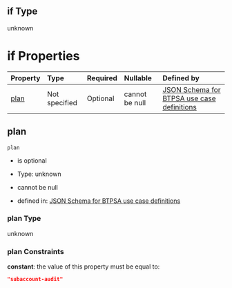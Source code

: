 ## if Type

unknown

# if Properties

| Property      | Type          | Required | Nullable       | Defined by                                                                                                                                                                                                                                    |
| :------------ | :------------ | :------- | :------------- | :-------------------------------------------------------------------------------------------------------------------------------------------------------------------------------------------------------------------------------------------- |
| [plan](#plan) | Not specified | Optional | cannot be null | [JSON Schema for BTPSA use case definitions](btpsa-usecase-properties-services-items-allof-1-then-allof-114-then-allof-3-if-properties-plan.md "undefined#/properties/services/items/allOf/1/then/allOf/114/then/allOf/3/if/properties/plan") |

## plan



`plan`

*   is optional

*   Type: unknown

*   cannot be null

*   defined in: [JSON Schema for BTPSA use case definitions](btpsa-usecase-properties-services-items-allof-1-then-allof-114-then-allof-3-if-properties-plan.md "undefined#/properties/services/items/allOf/1/then/allOf/114/then/allOf/3/if/properties/plan")

### plan Type

unknown

### plan Constraints

**constant**: the value of this property must be equal to:

```json
"subaccount-audit"
```
